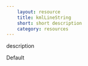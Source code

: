 ```yaml
---
    layout: resource
    title: kmlLineString
    short: short description
    category: resources
---
```


description

Default

